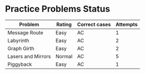# Practice Problems Status
Problem|Rating|Correct cases|Attempts
-|-|-|-
Message Route|Easy|AC|1
Labyrinth|Easy|AC|2
Graph Girth|Easy|AC|2
Lasers and Mirrors|Normal|AC|5
Piggyback|Easy|AC|1